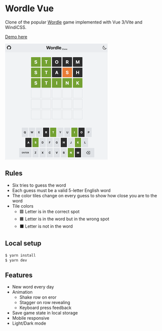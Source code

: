 # Wordle Vue

Clone of the popular [Wordle](https://www.nytimes.com/games/wordle) game implemented with Vue 3/Vite and WindiCSS.

[Demo here](http://wordle-vue.lyfing.dev)

![Screenshot](demo-light.png)


## Rules
- Six tries to guess the word
- Each guess must be a valid 5-letter English word
- The color tiles change on every guess to show how close you are to the word
- Tile colors
  - 🟩 Letter is in the correct spot 
  - 🟧 Letter is in the word but in the wrong spot 
  - ⬛ Letter is not in the word

## Local setup

```shell
$ yarn install 
$ yarn dev
```

## Features
- New word every day
- Animation
  - Shake row on eror
  - Stagger on row revealing
  - Keyboard press feedback
- Save game state in local storage
- Mobile responsive
- Light/Dark mode
